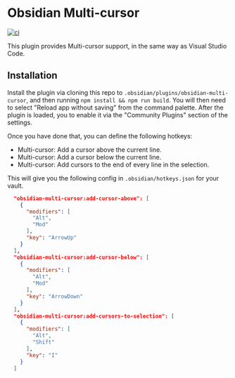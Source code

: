 # Obsidian Multi-cursor

[![ci](https://github.com/benmatselby/obsidian-multi-cursor/actions/workflows/ci.yml/badge.svg)](https://github.com/benmatselby/obsidian-multi-cursor/actions/workflows/ci.yml)

This plugin provides Multi-cursor support, in the same way as Visual Studio Code.

## Installation

Install the plugin via cloning this repo to `.obsidian/plugins/obsidian-multi-cursor`, and then running `npm install && npm run build`. You will then need to select "Reload app without saving" from the command palette. After the plugin is loaded, you to enable it via the "Community Plugins" section of the settings.

Once you have done that, you can define the following hotkeys:

- Multi-cursor: Add a cursor above the current line.
- Multi-cursor: Add a cursor below the current line.
- Multi-cursor: Add cursors to the end of every line in the selection.

This will give you the following config in `.obsidian/hotkeys.json` for your vault.

```json
  "obsidian-multi-cursor:add-cursor-above": [
    {
      "modifiers": [
        "Alt",
        "Mod"
      ],
      "key": "ArrowUp"
    }
  ],
  "obsidian-multi-cursor:add-cursor-below": [
    {
      "modifiers": [
        "Alt",
        "Mod"
      ],
      "key": "ArrowDown"
    }
  ],
  "obsidian-multi-cursor:add-cursors-to-selection": [
    {
      "modifiers": [
        "Alt",
        "Shift"
      ],
      "key": "I"
    }
  ]
```
